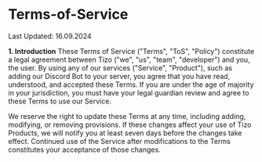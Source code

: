 # Terms-of-Service
Last Updated: 16.09.2024

**1. Introduction**
These Terms of Service ("Terms", "ToS", "Policy") constitute a legal agreement between Tizo ("we", "us", "team", "developer") and you, the user. By using any of our services ("Service", "Product"), such as adding our Discord Bot to your server, you agree that you have read, understood, and accepted these Terms. If you are under the age of majority in your jurisdiction, you must have your legal guardian review and agree to these Terms to use our Service.

We reserve the right to update these Terms at any time, including adding, modifying, or removing provisions. If these changes affect your use of Tizo Products, we will notify you at least seven days before the changes take effect. Continued use of the Service after modifications to the Terms constitutes your acceptance of those changes.
